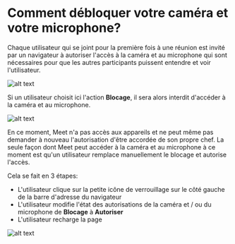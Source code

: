 # Comment débloquer votre caméra et votre microphone?

Chaque utilisateur qui se joint pour la première fois à une réunion est invité par un navigateur à autoriser l'accès à la caméra et au microphone qui sont nécessaires pour que les autres participants puissent entendre et voir l'utilisateur.

![alt text](https://meet-cdn.azureedge.net/assets/help/fr/help-permissions-ask-dark.png?v=3 "Demande d'autorisation d'accès à la caméra et au microphone")

Si un utilisateur choisit ici l'action **Blocage**, il sera alors interdit d'accéder à la caméra et au microphone.

![alt text](https://meet-cdn.azureedge.net/assets/help/fr/help-permissions-blocked.png?v=1 "Vous avez refusé les droits d'accès Meet à votre caméra et à votre microphone. Pour utiliser Meet, vous devez autoriser l'accès dans les paramètres d'autorisation des médias du navigateur.")

En ce moment, Meet n'a pas accès aux appareils et ne peut même pas demander à nouveau l'autorisation d'être accordée de son propre chef.
La seule façon dont Meet peut accéder à la caméra et au microphone à ce moment est qu'un utilisateur remplace manuellement le blocage et autorise l'accès.

Cela se fait en 3 étapes:
- L'utilisateur clique sur la petite icône de verrouillage sur le côté gauche de la barre d'adresse du navigateur
- L'utilisateur modifie l'état des autorisations de la caméra et / ou du microphone de **Blocage** à **Autoriser**
- L'utilisateur recharge la page

![alt text](https://meet-cdn.azureedge.net/assets/help/fr/help-permissions-unblock.png?v=1 "Débloquer l'accès à l'appareil.")
